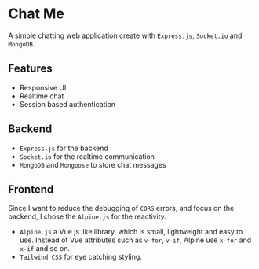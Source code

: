 # Chat Me

A simple chatting web application create with `Express.js`, `Socket.io` and `MongoDB`.

## Features

- Responsive UI
- Realtime chat
- Session based authentication

## Backend

- `Express.js` for the backend
- `Socket.io` for the realtime communication
- `MongoDB` and `Mongoose` to store chat messages

## Frontend

Since I want to reduce the debugging of `CORS` errors, and focus on the backend, I chose the `Alpine.js` for the reactivity. 

- `Alpine.js` a Vue js like library, which is small, lightweight and easy to use. Instead of Vue attributes such as `v-for`, `v-if`, Alpine use `x-for` and `x-if` and so on.
- `Tailwind CSS` for eye catching styling.



